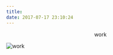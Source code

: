 ```yaml
---
title: 
date: 2017-07-17 23:10:24
---
```


<center>work</center>

![work](http://os70o8m36.bkt.clouddn.com/work.gif)


<!-- <center>生日快乐</center>

![生日快乐](http://os70o8m36.bkt.clouddn.com/IMG_20170921_195143.jpg) -->


<!-- <center>生日快乐</center>

![生日快乐](http://os70o8m36.bkt.clouddn.com/IMG_20170921_195040.jpg)


<center>生日快乐</center>

![生日快乐](http://os70o8m36.bkt.clouddn.com/IMG_20170921_195312_HDR.jpg) -->


<!-- 
<center>手 恐怖</center>

![手 恐怖](http://os70o8m36.bkt.clouddn.com/IMG_0492.JPG)


<center>像你</center>

![像你](http://os70o8m36.bkt.clouddn.com/dog.jpg)



<center>猫</center>

![猫](http://os70o8m36.bkt.clouddn.com/cat.jpg)


<center>what</center>

![啥地方](http://os70o8m36.bkt.clouddn.com/0918_1.jpg)


<center>啥鱼</center>

![啥地方](http://os70o8m36.bkt.clouddn.com/0918_2.jpg)



<center>啥地方</center>

![啥地方](http://os70o8m36.bkt.clouddn.com/IMG_0426.JPG)



<center>吃的啥</center>

![吃的啥](http://os70o8m36.bkt.clouddn.com/0830_2.jpg)


<center>鹅掌</center>

![鹅掌](http://os70o8m36.bkt.clouddn.com/ezhang.jpg)


<center>好吃</center>

![好吃](http://os70o8m36.bkt.clouddn.com/haochi.jpg)


<center>铁轨</center>

![铁轨](http://os70o8m36.bkt.clouddn.com/gui.jpg)


<center>川北凉粉</center>

![川北凉粉](http://os70o8m36.bkt.clouddn.com/liangfen.jpg)


<center>南充</center>

![南充](http://os70o8m36.bkt.clouddn.com/nanchong.jpg)


<center>柚子</center>

![柚子](http://os70o8m36.bkt.clouddn.com/boyouzi.jpg)


<center>^/^</center>

![^/^](http://os70o8m36.bkt.clouddn.com/me.jpg)


<center>拍得难看！</center>

![拍得难看！](http://os70o8m36.bkt.clouddn.com/0815_2.jpg)


<center>柚子</center>

![柚子](http://os70o8m36.bkt.clouddn.com/youzi.jpg)


<center>青柚</center>

![青柚](http://os70o8m36.bkt.clouddn.com/youzi1.jpg)


<center>0810_2</center>

![0810_2](http://os70o8m36.bkt.clouddn.com/0810_2.jpg)


<center>兴龙湖</center>

![兴龙湖](http://os70o8m36.bkt.clouddn.com/xlh.jpg)


<center>school</center>

![school](http://os70o8m36.bkt.clouddn.com/school.png)



<center>你是猪</center>

![你是猪](http://os70o8m36.bkt.clouddn.com/%E4%BD%A0%E6%98%AF%E7%8C%AA.JPG)



<center>A梦</center>

![A梦](http://os70o8m36.bkt.clouddn.com/A%E6%A2%A6.png)


<center>摁币</center>

![摁币](http://os70o8m36.bkt.clouddn.com/%E6%91%81%E5%B8%81.png)



<center>咋了</center>

![咋了](http://os70o8m36.bkt.clouddn.com/%E5%92%8B%E4%BA%86.JPG)



<center>我没吃</center>

![我没吃](http://os70o8m36.bkt.clouddn.com/%E6%88%91%E6%B2%A1%E5%90%83.JPG)

<center>两坨</center>

![两坨](http://os70o8m36.bkt.clouddn.com/%E4%B8%A4%E5%9D%A8.jpg)


<center>猫</center>

![猫](http://os70o8m36.bkt.clouddn.com/%E7%8C%AB.JPG)


<center>好看</center>

![好看](http://os70o8m36.bkt.clouddn.com/%E5%A5%BD%E7%9C%8B.JPG)


<center></center>

![s](http://os70o8m36.bkt.clouddn.com/s.jpg)


<center>好吃</center>

![好吃](http://os70o8m36.bkt.clouddn.com/%E5%A5%BD%E5%90%83.JPG)


<center>不干正事看电影</center>

![不干正事看电影](http://os70o8m36.bkt.clouddn.com/%E5%95%A5.JPG)


<center>生活</center>

![生活](http://os70o8m36.bkt.clouddn.com/%E7%94%9F%E6%B4%BB.jpg)


<center>自恋</center>

![自恋](http://os70o8m36.bkt.clouddn.com/%E8%87%AA%E6%81%8B.JPG)


<center>97</center>

![97](http://os70o8m36.bkt.clouddn.com/97.png)


<center>花</center>
![花](http://os70o8m36.bkt.clouddn.com/bg.jpg)


<center>不好看</center>

![不好看](http://os70o8m36.bkt.clouddn.com/%E4%B8%8D%E5%A5%BD%E7%9C%8B.JPG)


<center>千纸鹤</center>

![千纸鹤](http://os70o8m36.bkt.clouddn.com/%E5%8D%83%E7%BA%B8%E9%B9%A4.png)


<center>咬狗</center>

![咬狗](http://os70o8m36.bkt.clouddn.com/%E5%92%AC%E7%8B%97.JPG)


<center>沙琪玛</center>

![沙琪玛](http://os70o8m36.bkt.clouddn.com/%E6%B2%99%E7%90%AA%E7%8E%9B.JPG)


<center>狗熊</center>

![狗熊](http://os70o8m36.bkt.clouddn.com/%E7%8B%97%E7%86%8A.JPG)


<center>画</center>

![画](http://os70o8m36.bkt.clouddn.com/%E7%94%BB.jpg)


<center>看海</center>

![看海1](http://os70o8m36.bkt.clouddn.com/%E7%9C%8B%E6%B5%B71.png)


<center>看海</center>

![看海2](http://os70o8m36.bkt.clouddn.com/%E7%9C%8B%E6%B5%B72.png)



<center>看电视</center>

![看电视](http://os70o8m36.bkt.clouddn.com/%E7%9C%8B%E7%94%B5%E8%A7%86.JPG)


<center>吃瓜群众</center>

![吃西瓜](http://os70o8m36.bkt.clouddn.com/%E8%A5%BF%E7%93%9C.png)
 -->

<style>
p>a>img{
    height: auto;
}
</style>